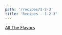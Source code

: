 ```yaml
---
path: '/recipes/1-2-3'
title: 'Recipes - 1-2-3'
---
```


[All The Flavors](https://alltheflavors.com/recipes?sort_order=new&owner=all&suggestions=0&name_like=1+2+3)
